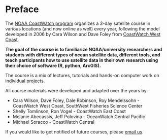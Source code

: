 # Preface

The [NOAA CoastWatch program](https://coastwatch.noaa.gov/cw/index.html) organizes a 3-day satellite course in various locations \(and now online as well\) every year, following the model developed in 2006 by Cara Wilson and Dave Foley from [CoastWatch West Coast](https://coastwatch.pfeg.noaa.gov/courses/satellite_course.html).

**The goal of the course is to familiarize NOAA/university researchers and students with different types of ocean satellite data, different tools, and teach participants how to use satellite data in their own research using their choice of software \(R, python, ArcGIS\).**

The course is a mix of lectures, tutorials and hands-on computer work on individual projects.  
  
 All course materials were developed and adapted over the years by:

* Cara Wilson, Dave Foley, Dale Robinson, Roy Mendelssohn - CoastWatch West Coast, SouthWest Fisheries Science Center
* Shelly Tomlinson, Ron Vogel - CoastWatch East Coast
* Melanie Abecassis, Jeff Polovina - OceanWatch Central Pacific
* Michael Soracco - CoastWatch Central

  
If you would like to get notified of future courses, please [email us](mailto:coastwatch.info@noaa.gov).

